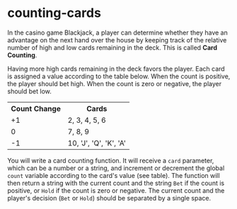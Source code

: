 # counting-cards
In the casino game Blackjack, a player can determine whether they have an advantage on the next hand over the house by keeping track of the relative number of high and low cards remaining in the deck. This is called <strong>Card Counting</strong>.

Having more high cards remaining in the deck favors the player. Each card is assigned a value according to the table below. When the count is positive, the player should bet high. When the count is zero or negative, the player should bet low.

<table>
  <tr>
    <th>Count Change</th>
    <th>Cards</th>
  </tr>
  <tr>
    <td>+1</td>
    <td>2, 3, 4, 5, 6</td>
  </tr>
  <tr>
    <td>0</td>
    <td>7, 8, 9</td>
  </tr>
  <tr>
    <td>-1</td>
    <td>10, 'J', 'Q', 'K', 'A'</td>
  </tr>
</table>
 	

You will write a card counting function. It will receive a <code>card</code> parameter, which can be a number or a string, and increment or decrement the global <code>count</code> variable according to the card's value (see table). The function will then return a string with the current count and the string <code>Bet</code> if the count is positive, or <code>Hold</code> if the count is zero or negative. The current count and the player's decision (<code>Bet</code> or <code>Hold</code>) should be separated by a single space.
